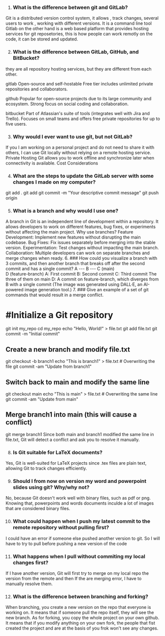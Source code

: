 1. ### What is the difference between git and GitLab? 

Git is a distributed version control system, it allows , track changes, several users to work , working with different versions. It is a command line tool
Gitlab on the other hand is a web based platform that provides hosting services for git reposetories, this is how people can work remotly on the code, it can be stored and updated.

2. ### What is the difference between GitLab, GitHub, and BitBucket?  

they are all repository hosting services, but they are different from each other.

gitlab
Open-source and self-hostable
Free tier includes unlimited private repositories and collaborators.

github
Popular for open-source projects due to its large community and ecosystem.
Strong focus on social coding and collaboration.

bitbucket
Part of Atlassian's suite of tools (integrates well with Jira and Trello).
Focuses on small teams and offers free private repositories for up to five users.

3. ### Why would I ever want to use git, but not GitLab?  

If you I am working on a personal project and do not need to share it with others, I can use Git locally without relying on a remote hosting service.
Private Hosting
Git allows you to work offline and synchronize later when connectivity is available.
Cost Considerations

4. ### What are the steps to update the GitLab server with some changes I made on my computer? 
git add .
git add <file-name>
git commit -m "Your descriptive commit message"
git push origin <branch-name>
 
5. ### What is a branch and why would I use one?
A branch in Git is an independent line of development within a repository. It allows developers to work on different features, bug fixes, or experiments without affecting the main project.
Why use branches?
Feature Development: Implement new features without disrupting the main codebase.
Bug Fixes: Fix issues separately before merging into the stable version.
Experimentation: Test changes without impacting the main branch.
Collaboration: Multiple developers can work on separate branches and merge changes when ready.
6. ### How could you visualize a branch with 3 commits, and then another branch that breaks off after the second commit and has a single commit?
A --- B --- C   (main)
        \
         D   (feature-branch)
A: First commit
B: Second commit
C: Third commit 
The three of them on main
D: A commit on feature-branch, which diverges from B with a single commit
(The image was generated using DALL·E, an AI-powered image generation tool.)
7. ### Give an example of a set of git commands that would result in a merge conflict.
# #Initialize a Git repository
git init my_repo
cd my_repo
echo "Hello, World!" > file.txt
git add file.txt
git commit -m "Initial commit"
## Create a new branch and modify file.txt
git checkout -b branch1
echo "This is branch1" > file.txt  # Overwriting the file
git commit -am "Update from branch1"
## Switch back to main and modify the same line
git checkout main
echo "This is main" > file.txt  # Overwriting the same line
git commit -am "Update from main"
## Merge branch1 into main (this will cause a conflict)
git merge branch1
Since both main and branch1 modified the same line in file.txt, Git will detect a conflict and ask you to resolve it manually.

8. ### Is Git suitable for LaTeX documents?
Yes, Git is well-suited for LaTeX projects since .tex files are plain text, allowing Git to track changes efficiently.
  
9. ### Should I from now on version my word and powerpoint slides using git? Why/why not?
No, because Git doesn't work well with binary files, such as pdf or png. Knowing that, powerpoints and words documents inculde a lot of images that are considered binary files.

10. ### What could happen when I push my latest commit to the remote repository without pulling first? 
I could have an error if someone else pushed another version to git. So I will have to try to pull before pushing a new version of the code

11. ### What happens when I pull without commiting my local changes first?
If I have another version, Git will first try to merge on my local repo the version from the remote and then If the are merging error, I have to manually resolve them.

12. ### What is the difference between branching and forking?
When branching, you create a new version on the repo that everyone is working on. It means that if someone pull the repo itself, they will see the new branch. As for forking, you copy the whole project on your own github. It means that if you modify anything on your own fork, the people that fist created the project and are at the basis of you frok won't see any changes. 

